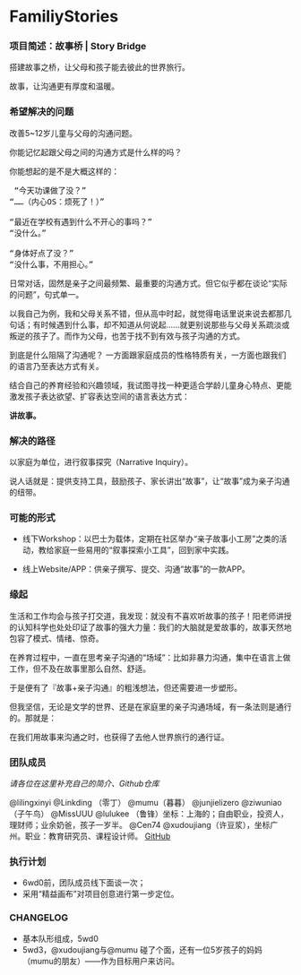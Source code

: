 # FamiliyStories

### 项目简述：故事桥  | Story Bridge
搭建故事之桥，让父母和孩子能去彼此的世界旅行。

故事，让沟通更有厚度和温暖。

### 希望解决的问题
改善5~12岁儿童与父母的沟通问题。


你能记忆起跟父母之间的沟通方式是什么样的吗？

你能想起的是不是大概这样的：
<pre> “今天功课做了没？” 
“……（内心OS：烦死了！）”

“最近在学校有遇到什么不开心的事吗？”
“没什么。”

“身体好点了没？”
“没什么事，不用担心。”</pre>

日常对话，固然是亲子之间最频繁、最重要的沟通方式。但它似乎都在谈论“实际的问题”，句式单一。

以我自己为例，我和父母关系不错，但从高中时起，就觉得电话里说来说去都那几句话；有时候遇到什么事，却不知道从何说起……就更别说那些与父母关系疏淡或叛逆的孩子了。而作为父母，也苦于找不到有效与孩子沟通的方式。

到底是什么阻隔了沟通呢？
一方面跟家庭成员的性格特质有关，一方面也跟我们的语言乃至表达方式有关。

结合自己的养育经验和兴趣领域，我试图寻找一种更适合学龄儿童身心特点、更能激发孩子表达欲望、扩容表达空间的语言表达方式：

**讲故事。**

### 解决的路径
以家庭为单位，进行叙事探究（Narrative Inquiry）。

说人话就是：提供支持工具，鼓励孩子、家长讲出“故事”，让“故事”成为亲子沟通的纽带。

### 可能的形式
- 线下Workshop：以巴士为载体，定期在社区举办“亲子故事小工房”之类的活动，教给家庭一些易用的“叙事探索小工具”，回到家中实践。

- 线上Website/APP：供亲子撰写、提交、沟通“故事”的一款APP。


### 缘起

生活和工作均会与孩子打交道，我发现：就没有不喜欢听故事的孩子！阳老师讲授的认知科学也处处印证了故事的强大力量：我们的大脑就是爱故事的，故事天然地包容了模式、情绪、惊奇。

在养育过程中，一直在思考亲子沟通的“场域”：比如非暴力沟通，集中在语言上做工作，但不及在故事里那么自然、舒适。

于是便有了『故事+亲子沟通』的粗浅想法，但还需要进一步塑形。

但我坚信，无论是文学的世界、还是在家庭里的亲子沟通场域，有一条法则是通行的。那就是：


在我们用故事来沟通之时，也获得了去他人世界旅行的通行证。



### 团队成员

*请各位在这里补充自己的简介、Github仓库*

@lilingxinyi
@Linkding （零丁）
@mumu（暮暮）
@junjielizero
@ziwuniao （子午鸟）
@MissUUU 
@lulukee （鲁锋）坐标：上海的；自由职业，投资人，理财师；业余奶爸，孩子一岁半。
@Cen74 
@xudoujiang（许豆浆），坐标广州。职业：教育研究员、课程设计师。 [GitHub](https://github.com/xudoujiang/BookWriter002)


### 执行计划
- 6wd0前，团队成员线下面谈一次；
- 采用“精益画布”对项目创意进行第一步定位。


### CHANGELOG
- 基本队形组成，5wd0
- 5wd3，@xudoujiang与@mumu 碰了个面，还有一位5岁孩子的妈妈（mumu的朋友）——作为目标用户来访问。
